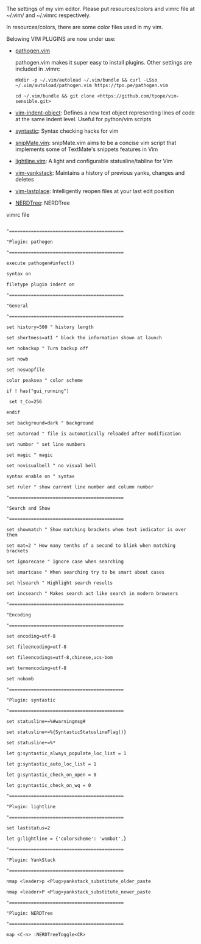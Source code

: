 The settings of my vim editor. Please put resources/colors and vimrc file at ~/.vim/ and ~/.vimrc respectively. 

In resources/colors, there are some color files used in my vim. 

Belowing VIM PLUGINS are now under use: 

* [pathogen.vim](https://github.com/tpope/vim-pathogen)

  pathogen.vim makes it super easy to install plugins. Other settings are included in .vimrc
  ```shell
  mkdir -p ~/.vim/autoload ~/.vim/bundle && curl -LSso ~/.vim/autoload/pathogen.vim https://tpo.pe/pathogen.vim
  
  cd ~/.vim/bundle && git clone <https://github.com/tpope/vim-sensible.git>
  ```
* [vim-indent-object](https://github.com/michaeljsmith/vim-indent-object): Defines a new text object representing lines of code at the same indent level. Useful for python/vim scripts
* [syntastic](https://github.com/vim-syntastic/syntastic): Syntax checking hacks for vim
* [snipMate.vim](https://github.com/garbas/vim-snipmate): snipMate.vim aims to be a concise vim script that implements some of TextMate's snippets features in Vim
* [lightline.vim](https://github.com/itchyny/lightline.vim): A light and configurable statusline/tabline for Vim
* [vim-yankstack](https://github.com/maxbrunsfeld/vim-yankstack): Maintains a history of previous yanks, changes and deletes
* [vim-lastplace](https://github.com/farmergreg/vim-lastplace): Intelligently reopen files at your last edit position
* [NERDTree](https://github.com/scrooloose/nerdtree): NERDTree

vimrc file

```

"========================================== 

"Plugin: pathogen

"========================================== 

execute pathogen#infect()

syntax on

filetype plugin indent on

"========================================== 

"General 

"========================================== 

set history=500 " history length

set shortmess=atI " block the information shown at launch

set nobackup " Turn backup off

set nowb

set noswapfile

color peaksea " color scheme

if ! has("gui_running") 

 set t_Co=256 

endif 

set background=dark " background

set autoread " file is automatically reloaded after modification

set number " set line numbers

set magic " magic

set novisualbell " no visual bell

syntax enable on " syntax 

set ruler " show current line number and column number

"========================================== 

"Search and Show

"========================================== 

set showmatch " Show matching brackets when text indicator is over them

set mat=2 " How many tenths of a second to blink when matching brackets

set ignorecase " Ignore case when searching

set smartcase " When searching try to be smart about cases 

set hlsearch " Highlight search results

set incsearch " Makes search act like search in modern browsers

"========================================== 

"Encoding

"========================================== 

set encoding=utf-8

set fileencoding=utf-8

set fileencodings=utf-8,chinese,ucs-bom

set termencoding=utf-8

set nobomb

"========================================== 

"Plugin: syntastic

"========================================== 

set statusline+=%#warningmsg#

set statusline+=%{SyntasticStatuslineFlag()}

set statusline+=%*

let g:syntastic_always_populate_loc_list = 1

let g:syntastic_auto_loc_list = 1

let g:syntastic_check_on_open = 0

let g:syntastic_check_on_wq = 0

"==========================================

"Plugin: lightline

"==========================================

set laststatus=2

let g:lightline = {'colorscheme': 'wombat',}

"==========================================

"Plugin: YankStack

"==========================================

nmap <leader>p <Plug>yankstack_substitute_older_paste

nmap <leader>P <Plug>yankstack_substitute_newer_paste

"==========================================

"Plugin: NERDTree

"==========================================

map <C-n> :NERDTreeToggle<CR>
```